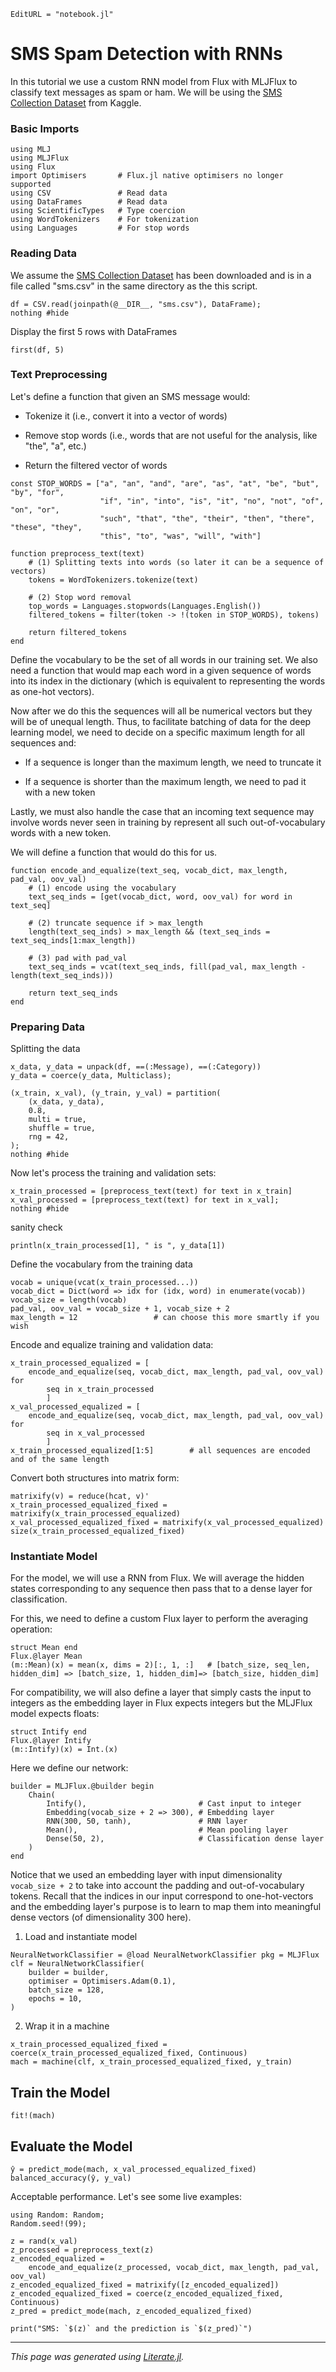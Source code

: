 ```@meta
EditURL = "notebook.jl"
```

# SMS Spam Detection with RNNs

In this tutorial we use a custom RNN model from Flux with MLJFlux to classify text
messages as spam or ham. We will be using the [SMS Collection
Dataset](https://www.kaggle.com/datasets/uciml/sms-spam-collection-dataset) from Kaggle.

### Basic Imports

````@julia
using MLJ
using MLJFlux
using Flux
import Optimisers       # Flux.jl native optimisers no longer supported
using CSV               # Read data
using DataFrames        # Read data
using ScientificTypes   # Type coercion
using WordTokenizers    # For tokenization
using Languages         # For stop words
````

### Reading Data

We assume the [SMS Collection
Dataset](https://www.kaggle.com/datasets/uciml/sms-spam-collection-dataset) has been
downloaded and is in a file called "sms.csv" in the same directory as the this script.

````@julia
df = CSV.read(joinpath(@__DIR__, "sms.csv"), DataFrame);
nothing #hide
````

Display the first 5 rows with DataFrames

````@julia
first(df, 5)
````

### Text Preprocessing
Let's define a function that given an SMS message would:
- Tokenize it (i.e., convert it into a vector of words)

- Remove stop words (i.e., words that are not useful for the analysis, like "the", "a",
  etc.)

- Return the filtered vector of words

````@julia
const STOP_WORDS = ["a", "an", "and", "are", "as", "at", "be", "but", "by", "for",
                    "if", "in", "into", "is", "it", "no", "not", "of", "on", "or",
                    "such", "that", "the", "their", "then", "there", "these", "they",
                    "this", "to", "was", "will", "with"]

function preprocess_text(text)
    # (1) Splitting texts into words (so later it can be a sequence of vectors)
    tokens = WordTokenizers.tokenize(text)

    # (2) Stop word removal
    top_words = Languages.stopwords(Languages.English())
    filtered_tokens = filter(token -> !(token in STOP_WORDS), tokens)

    return filtered_tokens
end
````

Define the vocabulary to be the set of all words in our training set. We also need a
function that would map each word in a given sequence of words into its index in the
dictionary (which is equivalent to representing the words as one-hot vectors).

Now after we do this the sequences will all be numerical vectors but they will be of
unequal length. Thus, to facilitate batching of data for the deep learning model, we
need to decide on a specific maximum length for all sequences and:

- If a sequence is longer than the maximum length, we need to truncate it

- If a sequence is shorter than the maximum length, we need to pad it with a new token

Lastly, we must also handle the case that an incoming text sequence may involve words
never seen in training by represent all such out-of-vocabulary words with a new token.

We will define a function that would do this for us.

````@julia
function encode_and_equalize(text_seq, vocab_dict, max_length, pad_val, oov_val)
    # (1) encode using the vocabulary
    text_seq_inds = [get(vocab_dict, word, oov_val) for word in text_seq]

    # (2) truncate sequence if > max_length
    length(text_seq_inds) > max_length && (text_seq_inds = text_seq_inds[1:max_length])

    # (3) pad with pad_val
    text_seq_inds = vcat(text_seq_inds, fill(pad_val, max_length - length(text_seq_inds)))

    return text_seq_inds
end
````

### Preparing Data
Splitting the data

````@julia
x_data, y_data = unpack(df, ==(:Message), ==(:Category))
y_data = coerce(y_data, Multiclass);

(x_train, x_val), (y_train, y_val) = partition(
    (x_data, y_data),
    0.8,
    multi = true,
    shuffle = true,
    rng = 42,
);
nothing #hide
````

Now let's process the training and validation sets:

````@julia
x_train_processed = [preprocess_text(text) for text in x_train]
x_val_processed = [preprocess_text(text) for text in x_val];
nothing #hide
````

sanity check

````@julia
println(x_train_processed[1], " is ", y_data[1])
````

Define the vocabulary from the training data

````@julia
vocab = unique(vcat(x_train_processed...))
vocab_dict = Dict(word => idx for (idx, word) in enumerate(vocab))
vocab_size = length(vocab)
pad_val, oov_val = vocab_size + 1, vocab_size + 2
max_length = 12                 # can choose this more smartly if you wish
````

Encode and equalize training and validation data:

````@julia
x_train_processed_equalized = [
    encode_and_equalize(seq, vocab_dict, max_length, pad_val, oov_val) for
        seq in x_train_processed
        ]
x_val_processed_equalized = [
    encode_and_equalize(seq, vocab_dict, max_length, pad_val, oov_val) for
        seq in x_val_processed
        ]
x_train_processed_equalized[1:5]        # all sequences are encoded and of the same length
````

Convert both structures into matrix form:

````@julia
matrixify(v) = reduce(hcat, v)'
x_train_processed_equalized_fixed = matrixify(x_train_processed_equalized)
x_val_processed_equalized_fixed = matrixify(x_val_processed_equalized)
size(x_train_processed_equalized_fixed)
````

### Instantiate Model

For the model, we will use a RNN from Flux. We will average the hidden states
corresponding to any sequence then pass that to a dense layer for classification.

For this, we need to define a custom Flux layer to perform the averaging operation:

````@julia
struct Mean end
Flux.@layer Mean
(m::Mean)(x) = mean(x, dims = 2)[:, 1, :]   # [batch_size, seq_len, hidden_dim] => [batch_size, 1, hidden_dim]=> [batch_size, hidden_dim]
````

For compatibility, we will also define a layer that simply casts the input to integers
as the embedding layer in Flux expects integers but the MLJFlux model expects floats:

````@julia
struct Intify end
Flux.@layer Intify
(m::Intify)(x) = Int.(x)
````

Here we define our network:

````@julia
builder = MLJFlux.@builder begin
    Chain(
        Intify(),                         # Cast input to integer
        Embedding(vocab_size + 2 => 300), # Embedding layer
        RNN(300, 50, tanh),               # RNN layer
        Mean(),                           # Mean pooling layer
        Dense(50, 2),                     # Classification dense layer
    )
end
````

Notice that we used an embedding layer with input dimensionality `vocab_size + 2` to
take into account the padding and out-of-vocabulary tokens. Recall that the indices in
our input correspond to one-hot-vectors and the embedding layer's purpose is to learn to
map them into meaningful dense vectors (of dimensionality 300 here).

1. Load and instantiate model

````@julia
NeuralNetworkClassifier = @load NeuralNetworkClassifier pkg = MLJFlux
clf = NeuralNetworkClassifier(
    builder = builder,
    optimiser = Optimisers.Adam(0.1),
    batch_size = 128,
    epochs = 10,
)
````

2. Wrap it in a machine

````@julia
x_train_processed_equalized_fixed = coerce(x_train_processed_equalized_fixed, Continuous)
mach = machine(clf, x_train_processed_equalized_fixed, y_train)
````

## Train the Model

````@julia
fit!(mach)
````

## Evaluate the Model

````@julia
ŷ = predict_mode(mach, x_val_processed_equalized_fixed)
balanced_accuracy(ŷ, y_val)
````

Acceptable performance. Let's see some live examples:

````@julia
using Random: Random;
Random.seed!(99);

z = rand(x_val)
z_processed = preprocess_text(z)
z_encoded_equalized =
    encode_and_equalize(z_processed, vocab_dict, max_length, pad_val, oov_val)
z_encoded_equalized_fixed = matrixify([z_encoded_equalized])
z_encoded_equalized_fixed = coerce(z_encoded_equalized_fixed, Continuous)
z_pred = predict_mode(mach, z_encoded_equalized_fixed)

print("SMS: `$(z)` and the prediction is `$(z_pred)`")
````

---

*This page was generated using [Literate.jl](https://github.com/fredrikekre/Literate.jl).*

